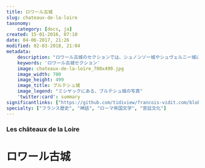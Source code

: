 ```yaml
---
title: ロワール古城
slug: chateaux-de-la-loire
taxonomy:
    category: [docs, ja]
created: 15-01-2016, 07:10
date: 04-06-2017, 21:26
modified: 02-03-2018, 21:04
metadata:
    description: "ロワール古城のセクションでは、シュノンソー城やシュヴェルニー城にある作品の理解を深める為に資料を提供しています。それは例えば、シュノンソー城のばあい、ディアーヌ・ド・ポワティエ肖像画を描くために、あるいはシュヴェルニー城のばあい、ジャン・モニエがアドニスやペルセウスを描くためにプリマティッチオ画家が基づいた古代文学作家オヴィディウスが書いた変身物語から引用した文書です。"
    keywords: 'ロワール古城セクション'
    image: chateaux-de-la-loire_700x499.jpg
    image_width: 700
    image_height: 499
    image_title: ブルテシュ城
    image_legend: "ミシヤックにある、ブルテシュ城の写真"
    'twitter:card': summary
significantlinks: ["https://github.com/tidiview/francois-vidit.com/blob/master/user/sites/docs/pages/01.home/04.chateaux-de-la-loire/chapter.ja.md"]
specialty: ["フランス歴史", "神話", "ローマ帝国文学", "宮廷文化"]
---
```

### Les châteaux de la Loire

# ロワール古城